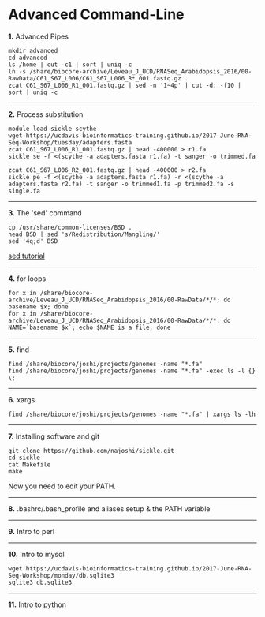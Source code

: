 Advanced Command-Line
=======================

**1\.** Advanced Pipes

    mkdir advanced
    cd advanced
    ls /home | cut -c1 | sort | uniq -c
    ln -s /share/biocore-archive/Leveau_J_UCD/RNASeq_Arabidopsis_2016/00-RawData/C61_S67_L006/C61_S67_L006_R*_001.fastq.gz .
    zcat C61_S67_L006_R1_001.fastq.gz | sed -n '1~4p' | cut -d: -f10 | sort | uniq -c

---

**2\.** Process substitution

    module load sickle scythe
    wget https://ucdavis-bioinformatics-training.github.io/2017-June-RNA-Seq-Workshop/tuesday/adapters.fasta
    zcat C61_S67_L006_R1_001.fastq.gz | head -400000 > r1.fa
    sickle se -f <(scythe -a adapters.fasta r1.fa) -t sanger -o trimmed.fa

    zcat C61_S67_L006_R2_001.fastq.gz | head -400000 > r2.fa
    sickle pe -f <(scythe -a adapters.fasta r1.fa) -r <(scythe -a adapters.fasta r2.fa) -t sanger -o trimmed1.fa -p trimmed2.fa -s single.fa

---

**3\.** The 'sed' command

    cp /usr/share/common-licenses/BSD .
    head BSD | sed 's/Redistribution/Mangling/'
    sed '4q;d' BSD

[sed tutorial](https://www.digitalocean.com/community/tutorials/the-basics-of-using-the-sed-stream-editor-to-manipulate-text-in-linux)

---

**4\.** for loops

    for x in /share/biocore-archive/Leveau_J_UCD/RNASeq_Arabidopsis_2016/00-RawData/*/*; do basename $x; done
    for x in /share/biocore-archive/Leveau_J_UCD/RNASeq_Arabidopsis_2016/00-RawData/*/*; do NAME=`basename $x`; echo $NAME is a file; done

---

**5\.** find

    find /share/biocore/joshi/projects/genomes -name "*.fa"
    find /share/biocore/joshi/projects/genomes -name "*.fa" -exec ls -l {} \;

---

**6\.** xargs

    find /share/biocore/joshi/projects/genomes -name "*.fa" | xargs ls -lh

---

**7\.** Installing software and git

    git clone https://github.com/najoshi/sickle.git
    cd sickle
    cat Makefile
    make

Now you need to edit your PATH.

---

**8\.** .bashrc/.bash_profile and aliases setup & the PATH variable

---

**9\.** Intro to perl

---

**10\.** Intro to mysql

    wget https://ucdavis-bioinformatics-training.github.io/2017-June-RNA-Seq-Workshop/monday/db.sqlite3
    sqlite3 db.sqlite3

---

**11\.** Intro to python



